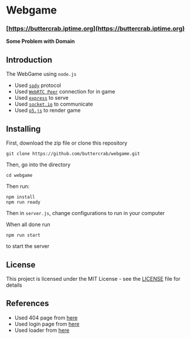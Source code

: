 # Webgame

### [https://buttercrab.iptime.org](https://buttercrab.iptime.org)

**Some Problem with Domain**

## Introduction

The WebGame using `node.js`
- Used [`spdy`](https://www.npmjs.com/package/spdy) protocol
- Used [`WebRTC Peer`](https://github.com/feross/simple-peer) connection for in game
- Used [`express`](https://expressjs.com) to serve
- Used [`socket.io`](https://socket.io) to communicate
- Used [`p5.js`](https://p5js.org) to render game

## Installing

First, download the zip file or clone this repository

```
git clone https://github.com/buttercrab/webgame.git
```

Then, go into the directory

```
cd webgame
```

Then run:

```
npm install
npm run ready
```

Then in `server.js`, change configurations to run in your computer

When all done run 

```
npm run start
```

to start the server

## License

This project is licensed under the MIT License - see the [LICENSE](https://github.com/buttercrab/webgame/blob/master/LICENSE) file for details

## References
- Used 404 page from [here](https://colorlib.com/etc/404/colorlib-error-404-19/)
- Used login page from [here](https://codepen.io/shayanea/full/eVMMgO)
- Used loader from [here](https://codepen.io/iremlopsum/pen/bvPzzL)